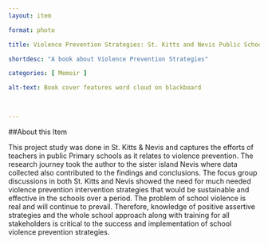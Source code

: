 ```yaml
--- 
layout: item 

format: photo 

title: Violence Prevention Strategies: St. Kitts and Nevis Public Schools: Violence Prevention: St. Kitts- Nevis  

shortdesc: "A book about Violence Prevention Strategies" 

categories: [ Memoir ] 

alt-text: Book cover features word cloud on blackboard

 

--- 
```


##About this Item 

This project study was done in St. Kitts & Nevis and captures the efforts of teachers in public Primary schools as it relates to violence prevention. The research journey took the author to the sister island Nevis where data collected also contributed to the findings and conclusions. The focus group discussions in both St. Kitts and Nevis showed the need for much needed violence prevention intervention strategies that would be sustainable and effective in the schools over a period. The problem of school violence is real and will continue to prevail. Therefore, knowledge of positive assertive strategies and the whole school approach along with training for all stakeholders is critical to the success and implementation of school violence prevention strategies. 

